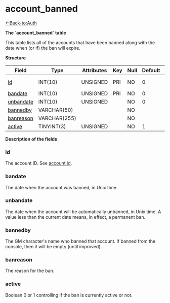 # account\_banned

[<-Back-to:Auth](database-auth.md)

**The \`account\_banned\` table**

This table lists all of the accounts that have been banned along with the date when (or if) the ban will expire.

**Structure**

| Field          | Type         | Attributes | Key | Null | Default | Extra | Comment    |
|----------------|--------------|------------|-----|------|---------|-------|------------|
| [id][1]        | INT(10)      | UNSIGNED   | PRI | NO   | 0       |       | Account id |
| [bandate][2]   | INT(10)      | UNSIGNED   | PRI | NO   | 0       |       |            |
| [unbandate][3] | INT(10)      | UNSIGNED   |     | NO   | 0       |       |            |
| [bannedby][4]  | VARCHAR(50)  |            |     | NO   |         |       |            |
| [banreason][5] | VARCHAR(255) |            |     | NO   |         |       |            |
| [active][6]    | TINYINT(3)   | UNSIGNED   |     | NO   | 1       |       |            |

[1]: #id
[2]: #bandate
[3]: #unbandate
[4]: #bannedby
[5]: #banreason
[6]: #active

**Description of the fields**

### id

The account ID. See [account.id](account#id).

### bandate

The date when the account was banned, in Unix time.

### unbandate

The date when the account will be automatically unbanned, in Unix time. A value less than the current date means, in effect, a permanent ban.

### bannedby

The GM character's name who banned that account. If banned from the console, then it will be empty (until improved).

### banreason

The reason for the ban.

### active

Boolean 0 or 1 controlling if the ban is currently active or not.
